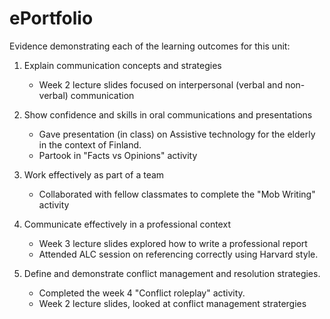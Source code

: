 # ePortfolio
Evidence demonstrating each of the learning outcomes for this unit:
1. Explain communication concepts and strategies     
   - Week 2 lecture slides focused on interpersonal (verbal and non-verbal) communication

2. Show confidence and skills in oral communications and presentations
   - Gave presentation (in class) on Assistive technology for the elderly in the context of Finland.
   - Partook in "Facts vs Opinions" activity 


3. Work effectively as part of a team
   - Collaborated with fellow classmates to complete the "Mob Writing" activity


4. Communicate effectively in a professional context
   - Week 3 lecture slides explored how to write a professional report
   - Attended ALC session on referencing correctly using Harvard style.


5. Define and demonstrate conflict management and resolution strategies.
   - Completed the week 4 "Conflict roleplay" activity. 
   - Week 2 lecture slides, looked at conflict management stratergies
